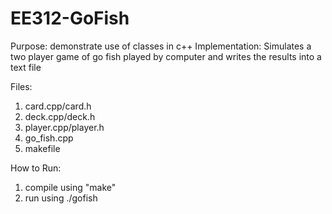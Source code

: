 # EE312-GoFish

Purpose: demonstrate use of classes in c++
Implementation: Simulates a two player game of go fish played by computer and writes the results into a text file

Files:
 1) card.cpp/card.h
 2) deck.cpp/deck.h
 3) player.cpp/player.h
 4) go_fish.cpp
 5) makefile
 
How to Run:
  1) compile using "make"
  2) run using ./gofish
